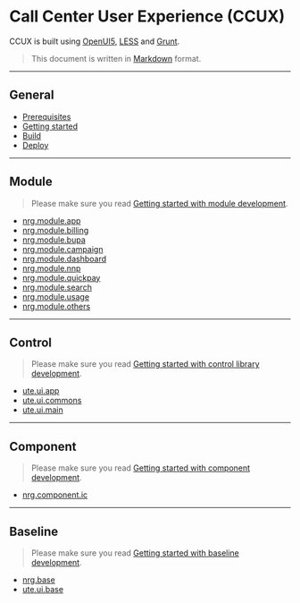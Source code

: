 # Call Center User Experience (CCUX)
CCUX is built using [OpenUI5](https://openui5.hana.ondemand.com/), [LESS](http://lesscss.org/) and [Grunt](http://gruntjs.com/).

> This document is written in [Markdown](https://bitbucket.org/tutorials/markdowndemo/src) format.

***
## General

* [Prerequisites](doc/prerequisites.md)
* [Getting started](doc/getting_started.md)
* [Build](doc/build.md)
* [Deploy](doc/deploy.md)

***
## Module
> Please make sure you read [Getting started with module development](doc/module.md).

* [nrg.module.app](ZEMOD_APP/src/nrg/module/app/README.md)
* [nrg.module.billing](ZEMOD_BILLING/src/nrg/module/billing/README.md)
* [nrg.module.bupa](ZEMOD_BUPA/src/nrg/module/bupa/README.md)
* [nrg.module.campaign](ZEMOD_CMPGN/src/nrg/module/campaign/README.md)
* [nrg.module.dashboard](ZEMOD_DSHB/src/nrg/module/dashboard/README.md)
* [nrg.module.nnp](ZEMOD_NNP/src/nrg/module/nnp/README.md)
* [nrg.module.quickpay](ZEMOD_QUICKPAY/src/nrg/module/quickpay/README.md)
* [nrg.module.search](ZEMOD_SEARCH/src/nrg/module/search/README.md)
* [nrg.module.usage](ZEMOD_USAGE/src/nrg/module/usage/README.md)
* [nrg.module.others](ZEMOD_OTHERS/src/nrg/module/others/README.md)

***
## Control
> Please make sure you read [Getting started with control library development](doc/control.md).

* [ute.ui.app](ZECTRL_APP/src/ute/ui/app/README.md)
* [ute.ui.commons](ZECTRL_COMMONS/src/ute/ui/commons/README.md)
* [ute.ui.main](ZECTRL_MAIN/src/ute/ui/main/README.md)

***
## Component
> Please make sure you read [Getting started with component development](doc/component.md).

* [nrg.component.ic](ZECMP_IC/src/nrg/component/ic/README.md)

***
## Baseline
> Please make sure you read [Getting started with baseline development](doc/baseline.md).

* [nrg.base](ZEBASE/src/nrg/base/README.md)
* [ute.ui.base](ZEBASE_CTRL/src/ute/ui/base/README.md)
